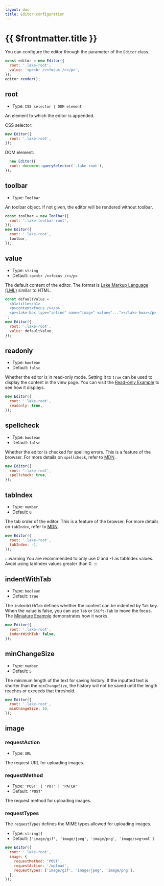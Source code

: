 ```yaml
---
layout: doc
title: Editor configuration
---
```


# {{ $frontmatter.title }}

You can configure the editor through the parameter of the `Editor` class.

```js
const editor = new Editor({
  root: '.lake-root',
  value: '<p><br /><focus /></p>',
});
editor.render();
```

## root

* Type: `CSS selector | DOM element`

An element to which the editor is appended.

CSS selector:
```js
new Editor({
  root: '.lake-root',
});
```

DOM element:
```js
  new Editor({
  root: document.querySelector('.lake-root'),
});
```

## toolbar

* Type: `Toolbar`

An toolbar object. If not given, the editor will be rendered without toolbar.

```js
const toolbar = new Toolbar({
  root: '.lake-toolbar-root',
});
new Editor({
  root: '.lake-root',
  toolbar,
});
```

## value

* Type: `string`
* Default: `<p><br /><focus /></p>`

The default content of the editor. The format is [Lake Markup Language (LML)](./content-format.md) similar to HTML.

```js
const defaultValue = `
  <h1>title</h1>
  <p>content<focus /></p>
  <p><lake-box type="inline" name="image" value="..."></lake-box></p>
`;
new Editor({
  root: '.lake-root',
  value: defaultValue,
});
```

## readonly

* Type: `boolean`
* Default: `false`

Whether the editor is in read-only mode. Setting it to `true` can be used to display the content in the view page. You can visit the [Read-only Example](/examples/readonly) to see how it displays.

```js
new Editor({
  root: '.lake-root',
  readonly: true,
});
```

## spellcheck

* Type: `boolean`
* Default: `false`

Whether the editor is checked for spelling errors. This is a feature of the browser. For more details on `spellcheck`, refer to [MDN](https://developer.mozilla.org/en-US/docs/Web/HTML/Global_attributes/spellcheck).

```js
new Editor({
  root: '.lake-root',
  spellcheck: true,
});
```

## tabIndex

* Type: `number`
* Default: `0`

The tab order of the editor. This is a feature of the browser. For more details on `tabIndex`, refer to [MDN](https://developer.mozilla.org/en-US/docs/Web/HTML/Global_attributes/tabindex).

```js
new Editor({
  root: '.lake-root',
  tabIndex: -1,
});
```

:::warning
You are recommended to only use 0 and -1 as tabIndex values. Avoid using tabIndex values greater than 0.
:::


## indentWithTab

* Type: `boolean`
* Default: `true`

The `indentWithTab` defines whether the content can be indented by `Tab` key. When the value is false, you can use `Tab` or `Shift-Tab` to move the focus. The [Miniature Example](/examples/miniature) demonstrates how it works.

```js
new Editor({
  root: '.lake-root',
  indentWithTab: false,
});
```

## minChangeSize

* Type: `number`
* Default: `5`

The minimum length of the text for saving history. If the inputted text is shorter than the `minChangeSize`, the history will not be saved until the length reaches or exceeds that threshold.

```js
new Editor({
  root: '.lake-root',
  minChangeSize: 10,
});
```

## image

### requestAction

* Type: `URL`

The request URL for uploading images.

### requestMethod

* Type: `'POST' | 'PUT' | 'PATCH'`
* Default: `'POST'`

The request method for uploading images.

### requestTypes

The `requestTypes` defines the MIME types allowed for uploading images.

* Type: `string[]`
* Default: `['image/gif', 'image/jpeg', 'image/png', 'image/svg+xml']`

```js
new Editor({
  root: '.lake-root',
  image: {
    requestMethod: 'POST',
    requestAction: '/upload',
    requestTypes: ['image/gif', 'image/jpeg', 'image/png'],
  },
});
```
